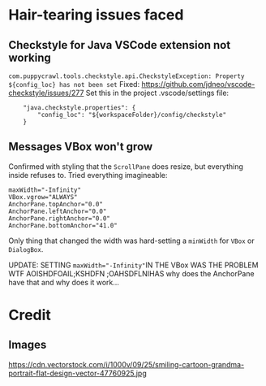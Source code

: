 # Hair-tearing issues faced
## Checkstyle for Java VSCode extension not working
`com.puppycrawl.tools.checkstyle.api.CheckstyleException: Property ${config_loc} has not been set`
Fixed: https://github.com/jdneo/vscode-checkstyle/issues/277
Set this in the project .vscode/settings file:
```
    "java.checkstyle.properties": {
        "config_loc": "${workspaceFolder}/config/checkstyle"
    }  

```
## Messages VBox won't grow
Confirmed with styling that the `ScrollPane` does resize, but everything inside refuses to.
Tried everything imagineable:
```
maxWidth="-Infinity"
VBox.vgrow="ALWAYS"
AnchorPane.topAnchor="0.0"
AnchorPane.leftAnchor="0.0"
AnchorPane.rightAnchor="0.0"
AnchorPane.bottomAnchor="41.0"
```
Only thing that changed the width was hard-setting a `minWidth` for `VBox` or `DialogBox`.

UPDATE: SETTING `maxWidth="-Infinity"`IN THE VBox WAS THE PROBLEM WTF AOISHDFOAIL;KSHDFN ;OAHSDFLNIHAS
why does the AnchorPane have that and why does it work...

# Credit
## Images
https://cdn.vectorstock.com/i/1000v/09/25/smiling-cartoon-grandma-portrait-flat-design-vector-47760925.jpg
